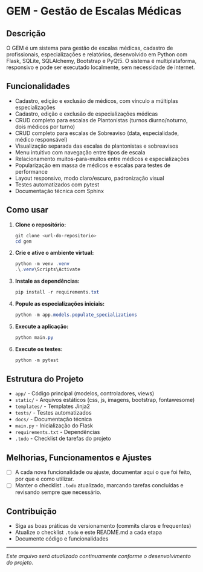# GEM - Gestão de Escalas Médicas

## Descrição
O GEM é um sistema para gestão de escalas médicas, cadastro de profissionais, especializações e relatórios, desenvolvido em Python com Flask, SQLite, SQLAlchemy, Bootstrap e PyQt5. O sistema é multiplataforma, responsivo e pode ser executado localmente, sem necessidade de internet.

## Funcionalidades
- Cadastro, edição e exclusão de médicos, com vínculo a múltiplas especializações
- Cadastro, edição e exclusão de especializações médicas
- CRUD completo para escalas de Plantonistas (turnos diurno/noturno, dois médicos por turno)
- CRUD completo para escalas de Sobreaviso (data, especialidade, médico responsável)
- Visualização separada das escalas de plantonistas e sobreavisos
- Menu intuitivo com navegação entre tipos de escala
- Relacionamento muitos-para-muitos entre médicos e especializações
- Popularização em massa de médicos e escalas para testes de performance
- Layout responsivo, modo claro/escuro, padronização visual
- Testes automatizados com pytest
- Documentação técnica com Sphinx

## Como usar
1. **Clone o repositório:**
   ```powershell
   git clone <url-do-repositorio>
   cd gem
   ```
2. **Crie e ative o ambiente virtual:**
   ```powershell
   python -m venv .venv
   .\.venv\Scripts\Activate
   ```
3. **Instale as dependências:**
   ```powershell
   pip install -r requirements.txt
   ```
4. **Popule as especializações iniciais:**
   ```powershell
   python -m app.models.populate_specializations
   ```
5. **Execute a aplicação:**
   ```powershell
   python main.py
   ```
6. **Execute os testes:**
   ```powershell
   python -m pytest
   ```

## Estrutura do Projeto
- `app/` - Código principal (modelos, controladores, views)
- `static/` - Arquivos estáticos (css, js, imagens, bootstrap, fontawesome)
- `templates/` - Templates Jinja2
- `tests/` - Testes automatizados
- `docs/` - Documentação técnica
- `main.py` - Inicialização do Flask
- `requirements.txt` - Dependências
- `.todo` - Checklist de tarefas do projeto

## Melhorias, Funcionamentos e Ajustes
- [ ] A cada nova funcionalidade ou ajuste, documentar aqui o que foi feito, por que e como utilizar.
- [ ] Manter o checklist `.todo` atualizado, marcando tarefas concluídas e revisando sempre que necessário.

## Contribuição
- Siga as boas práticas de versionamento (commits claros e frequentes)
- Atualize o checklist `.todo` e este README.md a cada etapa
- Documente código e funcionalidades

---

*Este arquivo será atualizado continuamente conforme o desenvolvimento do projeto.*